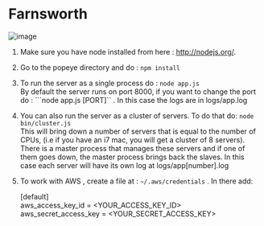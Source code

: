 Farnsworth
======
![image](http://i.kinja-img.com/gawker-media/image/upload/s--PB7pNYVg--/kkj8j5tmwk4wibl9lvrd.jpg)

1. Make sure you have node installed from here : http://nodejs.org/. 

2. Go to the popeye directory and do : ```npm install```

3. To run the server as a single process do : ```node app.js``` <br>
	By default the server runs on port 8000, if you want to change the port do : ```node app.js [PORT]`` . In this case the logs are in logs/app.log

4. You can also run the server as a cluster of servers. To do that do: ```node bin/cluster.js```<br> This will bring down a number of servers that is equal to the number of CPUs, (i.e if you have an i7 mac, you will get a cluster of 8 servers). There is a master process that manages these servers and if one of them goes down, the master process brings back the slaves. In this case each server will have its own log at logs/app[number].log

5. To work with AWS , create a file at : ```~/.aws/credentials``` . In there add: <br>

	[default]<br>
	aws_access_key_id = <YOUR_ACCESS_KEY_ID><br>
	aws_secret_access_key = <YOUR_SECRET_ACCESS_KEY><br>
	
